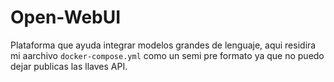 # Open-WebUI

Plataforma que ayuda integrar modelos grandes de lenguaje, aqui residira mi aarchivo `docker-compose.yml` como un semi pre formato ya que no puedo dejar publicas las llaves API.
